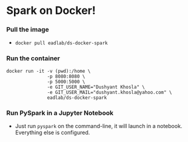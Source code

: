 # Spark on Docker!


### Pull the image

- `docker pull eadlab/ds-docker-spark`

### Run the container

```
docker run -it -v (pwd):/home \
               -p 8080:8080 \
               -p 5000:5000 \
               -e GIT_USER_NAME="Dushyant Khosla" \
               -e GIT_USER_MAIL="dushyant.khosla@yahoo.com" \
               eadlab/ds-docker-spark
```

### Run PySpark in a Jupyter Notebook

- Just run `pyspark` on the command-line, it will launch in a notebook. 
Everything else is configured.
